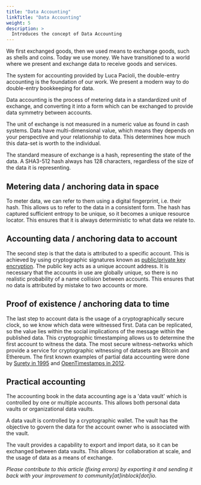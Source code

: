```yaml
---
title: "Data Accounting"
linkTitle: "Data Accounting"
weight: 5
description: >
  Introduces the concept of Data Accounting
---
```


We first exchanged goods, then we used means to exchange goods, such as
shells and coins. Today we use money. We have transitioned to a world where
we present and exchange data to receive goods and services.

The system for accounting provided by Luca Pacioli, the double-entry
accounting is the foundation of our work. We present a modern
way to do double-entry bookkeeping for data.

Data accounting is the process of metering data in a standardized unit
of exchange, and converting it into a form which can be exchanged to
provide data symmetry between accounts.

The unit of exchange is not measured in a numeric value as found in cash
systems. Data have multi-dimensional value, which means they depends on your
perspective and your relationship to data. This determines how much this
data-set is worth to the individual.

The standard measure of exchange is a hash, representing the state of the
data. A SHA3-512 hash always has 128 characters, regardless of the size
of the data it is representing.

## Metering data / anchoring data in space

To meter data, we can refer to them using a digital fingerprint, i.e. their
hash. This allows us to refer to the data in a consistent form. The hash has
captured sufficient entropy to be unique, so it becomes a unique resource
locator. This ensures that it is always deterministic to what data we relate
to.

## Accounting data / anchoring data to account

The second step is that the data is attributed to a specific account. This is
achieved by using cryptographic signatures known as [public/private key
encryption](https://en.wikipedia.org/wiki/Public-key_cryptography). The public
key acts as a unique account address. It is necessary that the accounts in use
are globally unique, so there is no realistic probability of a name collision
between accounts. This ensures that no data is attributed by mistake to two
accounts or more.

## Proof of existence / anchoring data to time

The last step to account data is the usage of a cryptographically secure clock,
so we know which data were witnessed first. Data can be replicated, so the
value lies within the social implications of the message within the published
data. This cryptographic timestamping allows us to determine the first account
to witness the data. The most secure witness-networks which provide a service
for cryptographic witnessing of datasets are Bitcoin and Ethereum. The first
known examples of partial data accounting were done by [Surety in
1995](https://www.vice.com/en/article/j5nzx4/what-was-the-first-blockchain) and
[OpenTimestamps in
2012](https://petertodd.org/2016/opentimestamps-announcement).

## Practical accounting

The accounting book in the data accounting age is a 'data vault' which is
controlled by one or multiple accounts. This allows both personal data vaults
or organizational data vaults.

A data vault is controlled by a cryptographic wallet. The vault has the
objective to govern the data for the account owner who is associated with the
vault.

The vault provides a capability to export and import data, so it can be
exchanged between data vaults. This allows for collaboration at scale, and the
usage of data as a means of exchange.

<i>Please contribute to this article (fixing errors) by exporting it and
sending it back with your improvement to community\[at\]inblock\[dot\]io.</i>
